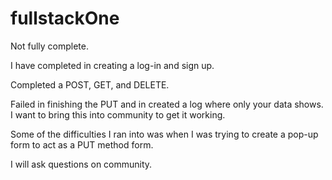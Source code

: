 # fullstackOne

Not fully complete.

I have completed in creating a log-in and sign up.

Completed a POST, GET, and DELETE.

Failed in finishing the PUT and in created a log where only your data shows. I want to bring this into community to get it working.

Some of the difficulties I ran into was when I was trying to create a pop-up form to act as a PUT method form.

I will ask questions on community.
